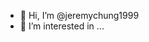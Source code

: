 - 👋 Hi, I’m @jeremychung1999
- 👀 I’m interested in ...

<!---
jeremychung1999/jeremychung1999 is a ✨ special ✨ repository because its `README.md` (this file) appears on your GitHub profile.
You can click the Preview link to take a look at your changes.
--->
